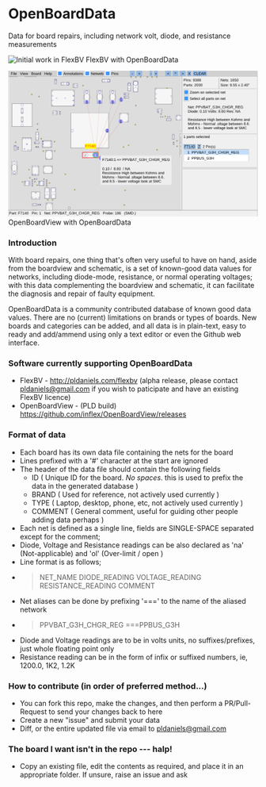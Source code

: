 # OpenBoardData
Data for board repairs, including network volt, diode, and resistance measurements

![Initial work in FlexBV](https://github.com/inflex/OpenBoardData/blob/master/resources/ss1.png)
FlexBV with OpenBoardData


![Initial work in OpenBoardView](https://github.com/inflex/OpenBoardData/blob/master/resources/obv-obdata.png)
OpenBoardView with OpenBoardData


### Introduction
With board repairs, one thing that's often very useful to have on hand, aside from the boardview and schematic, is a set of known-good data values for networks, including diode-mode, resistance, or normal operating voltages; with this data complementing the boardview and schematic, it can facilitate the diagnosis and repair of faulty equipment.


OpenBoardData is a community contributed database of known good data values.  There are no (current) limitations on brands or types of boards.  New boards and categories can be added, and all data is in plain-text, easy to ready and add/ammend using only a text editor or even the Github web interface.

### Software currently supporting OpenBoardData
* FlexBV - http://pldaniels.com/flexbv  (alpha release, please contact pldaniels@gmail.com if you wish to paticipate and have an existing FlexBV licence)
* OpenBoardView - (PLD build) https://github.com/inflex/OpenBoardView/releases

### Format of data
* Each board has its own data file containing the nets for the board
* Lines prefixed with a '#' character at the start are ignored
* The header of the data file should contain the following fields
	- ID ( Unique ID for the board. *No spaces*. this is used to prefix the data in the generated database )
	- BRAND ( Used for reference, not actively used currently )
	- TYPE ( Laptop, desktop, phone, etc, not actively used currently )
	- COMMENT ( General comment, useful for guiding other people adding data perhaps )
* Each net is defined as a single line, fields are SINGLE-SPACE separated except for the comment;
* Diode, Voltage and Resistance readings can be also declared as 'na' (Not-applicable) and 'ol' (Over-limit / open )
* Line format is as follows;
* > NET_NAME  DIODE_READING  VOLTAGE_READING  RESISTANCE_READING  COMMENT
* Net aliases can be done by prefixing '===' to the name of the aliased network
* > PPVBAT_G3H_CHGR_REG ===PPBUS_G3H
* Diode and Voltage readings are to be in volts units, no suffixes/prefixes, just whole floating point only
* Resistance reading can be in the form of infix or suffixed numbers, ie, 1200.0, 1K2, 1.2K

### How to contribute (in order of preferred method...)
* You can fork this repo, make the changes, and then perform a PR/Pull-Request to send your changes back to here
* Create a new "issue" and submit your data
* Diff, or the entire updated file via email to pldaniels@gmail.com

### The board I want isn't in the repo --- halp!
* Copy an existing file, edit the contents as required, and place it in an appropriate folder.   If unsure, raise an issue and ask

